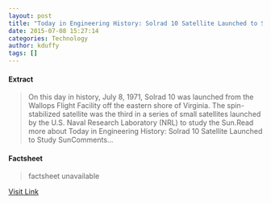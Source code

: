 ```yaml
---
layout: post
title: "Today in Engineering History: Solrad 10 Satellite Launched to Study Sun"
date: 2015-07-08 15:27:14
categories: Technology
author: kduffy
tags: []
---
```



#### Extract
>On this day in history, July 8, 1971, Solrad 10 was launched from the Wallops Flight Facility off the eastern shore of Virginia. The spin-stabilized satellite was the third in a series of small satellites launched by the U.S. Naval Research Laboratory (NRL) to study the Sun.Read more about Today in Engineering History: Solrad 10 Satellite Launched to Study SunComments...

#### Factsheet
>factsheet unavailable

[Visit Link](http://www.pddnet.com/blogs/2015/07/today-engineering-history-solrad-10-satellite-launched-study-sun)


